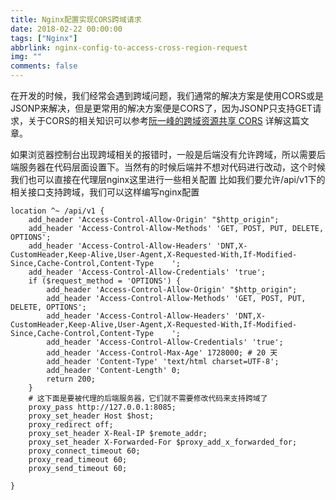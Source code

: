 ```yaml
---
title: Nginx配置实现CORS跨域请求
date: 2018-02-22 00:00:00
tags: ["Nginx"]
abbrlink: nginx-config-to-access-cross-region-request
img: ""
comments: false
---
```


在开发的时候，我们经常会遇到跨域问题，我们通常的解决方案是使用CORS或是JSONP来解决，但是更常用的解决方案便是CORS了，因为JSONP只支持GET请求，关于CORS的相关知识可以参考[阮一峰的跨域资源共享 CORS](http://www.ruanyifeng.com/blog/2016/04/cors.html "阮一峰的跨域资源共享 CORS") 详解这篇文章。

如果浏览器控制台出现跨域相关的报错时，一般是后端没有允许跨域，所以需要后端服务器在代码层面设置下。当然有的时候后端并不想对代码进行改动，这个时候我们也可以直接在代理层nginx这里进行一些相关配置
比如我们要允许/api/v1下的相关接口支持跨域，我们可以这样编写nginx配置



```nginx
location ^~ /api/v1 {
	add_header 'Access-Control-Allow-Origin' "$http_origin"; 
	add_header 'Access-Control-Allow-Methods' 'GET, POST, PUT, DELETE, OPTIONS'; 
	add_header 'Access-Control-Allow-Headers' 'DNT,X-CustomHeader,Keep-Alive,User-Agent,X-Requested-With,If-Modified-Since,Cache-Control,Content-Type    '; 
	add_header 'Access-Control-Allow-Credentials' 'true'; 
	if ($request_method = 'OPTIONS') { 
		add_header 'Access-Control-Allow-Origin' "$http_origin"; 
		add_header 'Access-Control-Allow-Methods' 'GET, POST, PUT, DELETE, OPTIONS'; 
		add_header 'Access-Control-Allow-Headers' 'DNT,X-CustomHeader,Keep-Alive,User-Agent,X-Requested-With,If-Modified-Since,Cache-Control,Content-Type    '; 
		add_header 'Access-Control-Allow-Credentials' 'true'; 
		add_header 'Access-Control-Max-Age' 1728000; # 20 天 
		add_header 'Content-Type' 'text/html charset=UTF-8'; 
		add_header 'Content-Length' 0; 
		return 200; 
	} 
    # 这下面是要被代理的后端服务器，它们就不需要修改代码来支持跨域了
	proxy_pass http://127.0.0.1:8085; 
	proxy_set_header Host $host; 
	proxy_redirect off; 
	proxy_set_header X-Real-IP $remote_addr; 
	proxy_set_header X-Forwarded-For $proxy_add_x_forwarded_for; 
	proxy_connect_timeout 60; 
	proxy_read_timeout 60; 
	proxy_send_timeout 60; 

}
```
